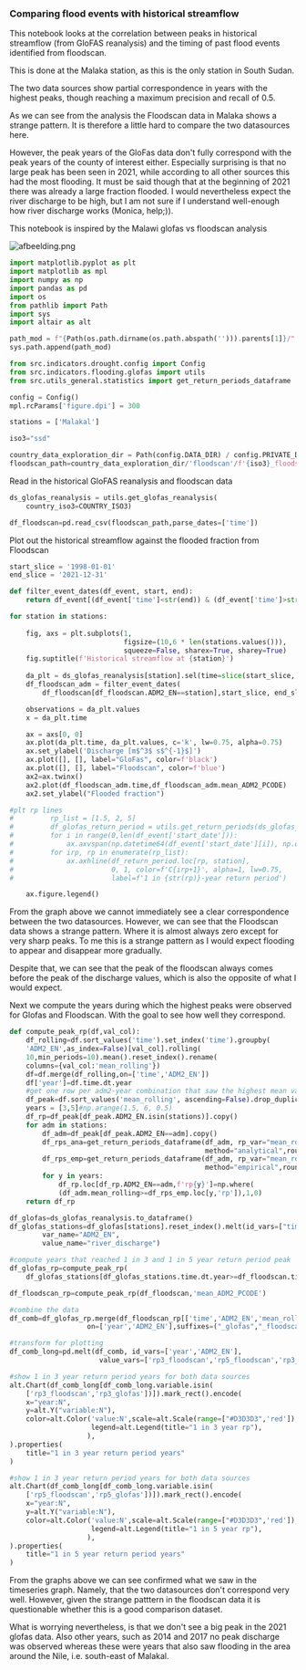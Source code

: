 <!-- #region -->
### Comparing flood events with historical streamflow

This notebook looks at the correlation between peaks in historical streamflow (from GloFAS reanalysis) and the timing of past flood events identified from floodscan. 

This is done at the Malaka station, as this is the only station in South Sudan. 

The two data sources show partial correspondence in years with the highest peaks, though reaching a maximum precision and recall of 0.5. 

As we can see from the analysis the Floodscan data in Malaka shows a strange pattern. It is therefore a little hard to compare the two datasources here.

However, the peak years of the GloFas data don't fully correspond with the peak years of the county of interest either. Especially surprising is that no large peak has been seen in 2021, while according to all other sources this had the most flooding. It must be said though that at the beginning of 2021 there was already a large fraction flooded. I would nevertheless expect the river discharge to be high, but I am not sure if I understand well-enough how river discharge works (Monica, help;)). 


This notebook is inspired by the Malawi glofas vs floodscan analysis
<!-- #endregion -->

![afbeelding.png](attachment:673c27fd-83fb-4679-aa6d-a7d53b1703ee.png)

```python
import matplotlib.pyplot as plt
import matplotlib as mpl
import numpy as np
import pandas as pd
import os
from pathlib import Path
import sys
import altair as alt

path_mod = f"{Path(os.path.dirname(os.path.abspath(''))).parents[1]}/"
sys.path.append(path_mod)

from src.indicators.drought.config import Config
from src.indicators.flooding.glofas import utils
from src.utils_general.statistics import get_return_periods_dataframe

config = Config()
mpl.rcParams['figure.dpi'] = 300

stations = ['Malakal']
```

```python
iso3="ssd"
```

```python
country_data_exploration_dir = Path(config.DATA_DIR) / config.PRIVATE_DIR / "exploration" / iso3
floodscan_path=country_data_exploration_dir/'floodscan'/f'{iso3}_floodscan_adm2_stats.csv'
```

Read in the historical GloFAS reanalysis and floodscan data

```python
ds_glofas_reanalysis = utils.get_glofas_reanalysis(
    country_iso3=COUNTRY_ISO3)
```

```python
df_floodscan=pd.read_csv(floodscan_path,parse_dates=['time'])
```

Plot out the historical streamflow against the flooded fraction from Floodscan

```python
start_slice = '1998-01-01'
end_slice = '2021-12-31'

def filter_event_dates(df_event, start, end):
    return df_event[(df_event['time']<str(end)) & (df_event['time']>str(start))].reset_index()

for station in stations: 
        
    fig, axs = plt.subplots(1, 
                            figsize=(10,6 * len(stations.values())), 
                            squeeze=False, sharex=True, sharey=True)
    fig.suptitle(f'Historical streamflow at {station}')
    
    da_plt = ds_glofas_reanalysis[station].sel(time=slice(start_slice, end_slice))
    df_floodscan_adm = filter_event_dates(
        df_floodscan[df_floodscan.ADM2_EN==station],start_slice, end_slice) 

    observations = da_plt.values
    x = da_plt.time

    ax = axs[0, 0]
    ax.plot(da_plt.time, da_plt.values, c='k', lw=0.75, alpha=0.75)
    ax.set_ylabel('Discharge [m$^3$ s$^{-1}$]')
    ax.plot([], [], label="GloFas", color=f'black')
    ax.plot([], [], label="Floodscan", color=f'blue')
    ax2=ax.twinx()
    ax2.plot(df_floodscan_adm.time,df_floodscan_adm.mean_ADM2_PCODE)
    ax2.set_ylabel("Flooded fraction")

#plt rp lines
#         rp_list = [1.5, 2, 5]
#         df_glofas_return_period = utils.get_return_periods(ds_glofas_reanalysis, method='analytical')
#         for i in range(0,len(df_event['start_date'])):
#             ax.axvspan(np.datetime64(df_event['start_date'][i]), np.datetime64(df_event['end_date'][i]), alpha=0.25, color='#3ea7f7')
#         for irp, rp in enumerate(rp_list):
#             ax.axhline(df_return_period.loc[rp, station],  
#                        0, 1, color=f'C{irp+1}', alpha=1, lw=0.75, 
#                        label=f'1 in {str(rp)}-year return period')

    ax.figure.legend()
```

From the graph above we cannot immediately see a clear correspondence between the two datasources. However, we can see that the Floodscan data shows a strange pattern. Where it is almost always zero except for very sharp peaks. To me this is a strange pattern as I would expect flooding to appear and disappear more gradually. 

Despite that, we can see that the peak of the floodscan always comes before the peak of the discharge values, which is also the opposite of what I would expect. 


Next we compute the years during which the highest peaks were observed for Glofas and Floodscan. With the goal to see how well they correspond. 

```python
def compute_peak_rp(df,val_col):
    df_rolling=df.sort_values('time').set_index('time').groupby(
    'ADM2_EN',as_index=False)[val_col].rolling(
    10,min_periods=10).mean().reset_index().rename(
    columns={val_col:'mean_rolling'})
    df=df.merge(df_rolling,on=['time','ADM2_EN'])
    df['year']=df.time.dt.year
    #get one row per adm2-year combination that saw the highest mean value
    df_peak=df.sort_values('mean_rolling', ascending=False).drop_duplicates(['year','ADM2_EN'])
    years = [3,5]#np.arange(1.5, 6, 0.5)
    df_rp=df_peak[df_peak.ADM2_EN.isin(stations)].copy()
    for adm in stations:
        df_adm=df_peak[df_peak.ADM2_EN==adm].copy()
        df_rps_ana=get_return_periods_dataframe(df_adm, rp_var="mean_rolling",years=years,
                                                method="analytical",round_rp=False)
        df_rps_emp=get_return_periods_dataframe(df_adm, rp_var="mean_rolling",years=years,
                                                method="empirical",round_rp=False)
        for y in years:
            df_rp.loc[df_rp.ADM2_EN==adm,f'rp{y}']=np.where(
            (df_adm.mean_rolling>=df_rps_emp.loc[y,'rp']),1,0)
    return df_rp
```

```python
df_glofas=ds_glofas_reanalysis.to_dataframe()
df_glofas_stations=df_glofas[stations].reset_index().melt(id_vars=["time"], 
        var_name="ADM2_EN", 
        value_name="river_discharge")
```

```python
#compute years that reached 1 in 3 and 1 in 5 year return period peak
df_glofas_rp=compute_peak_rp(
    df_glofas_stations[df_glofas_stations.time.dt.year>=df_floodscan.time.dt.year.min()],'river_discharge')
```

```python
df_floodscan_rp=compute_peak_rp(df_floodscan,'mean_ADM2_PCODE')
```

```python
#combine the data
df_comb=df_glofas_rp.merge(df_floodscan_rp[['time','ADM2_EN','mean_rolling','year','rp3','rp5']],
                   on=['year','ADM2_EN'],suffixes=("_glofas","_floodscan"))
```

```python
#transform for plotting
df_comb_long=pd.melt(df_comb, id_vars=['year','ADM2_EN'], 
                      value_vars=['rp3_floodscan','rp5_floodscan','rp3_glofas','rp5_glofas'])
```

```python
#show 1 in 3 year return period years for both data sources
alt.Chart(df_comb_long[df_comb_long.variable.isin(
    ['rp3_floodscan','rp3_glofas'])]).mark_rect().encode(
    x="year:N",
    y=alt.Y("variable:N"),
    color=alt.Color('value:N',scale=alt.Scale(range=["#D3D3D3",'red']),
                    legend=alt.Legend(title="1 in 3 year rp"),
                   ),
).properties(
    title="1 in 3 year return period years"
)
```

```python
#show 1 in 3 year return period years for both data sources
alt.Chart(df_comb_long[df_comb_long.variable.isin(
    ['rp5_floodscan','rp5_glofas'])]).mark_rect().encode(
    x="year:N",
    y=alt.Y("variable:N"),
    color=alt.Color('value:N',scale=alt.Scale(range=["#D3D3D3",'red']),
                    legend=alt.Legend(title="1 in 5 year rp"),
                   ),
).properties(
    title="1 in 5 year return period years"
)
```

From the graphs above we can see confirmed what we saw in the timeseries graph. Namely, that the two datasources don't correspond very well. 
However, given the strange patttern in the floodscan data it is questionable whether this is a good comparison dataset. 

What is worrying nevertheless, is that we don't see a big peak in the 2021 glofas data. Also other years, such as 2014 and 2017 no peak discharge was observed whereas these were years that also saw flooding in the area around the Nile, i.e. south-east of Malakal. 

